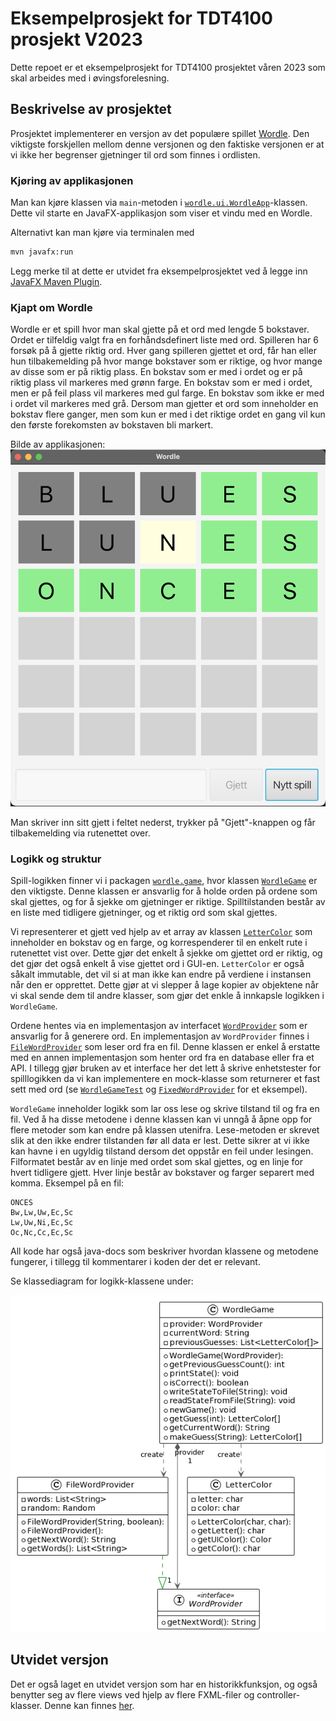 # Eksempelprosjekt for TDT4100 prosjekt V2023

Dette repoet er et eksempelprosjekt for TDT4100 prosjektet våren 2023 som skal arbeides med i øvingsforelesning.

## Beskrivelse av prosjektet

Prosjektet implementerer en versjon av det populære spillet [Wordle](https://www.nytimes.com/games/wordle/index.html). Den viktigste forskjellen mellom denne versjonen og den faktiske versjonen er at vi ikke her begrenser gjetninger til ord som finnes i ordlisten.

### Kjøring av applikasjonen

Man kan kjøre klassen via `main`-metoden i [`wordle.ui.WordleApp`](./src/main/java/wordle/ui/WordleApp.java)-klassen. Dette vil starte en JavaFX-applikasjon som viser et vindu med en Wordle.

Alternativt kan man kjøre via terminalen med
```bash
mvn javafx:run
```
Legg merke til at dette er utvidet fra eksempelprosjektet ved å legge inn [JavaFX Maven Plugin](https://openjfx.io/openjfx-docs/#maven).

### Kjapt om Wordle

Wordle er et spill hvor man skal gjette på et ord med lengde 5 bokstaver. Ordet er tilfeldig valgt fra en forhåndsdefinert liste med ord. Spilleren har 6 forsøk på å gjette riktig ord. Hver gang spilleren gjettet et ord, får han eller hun tilbakemelding på hvor mange bokstaver som er riktige, og hvor mange av disse som er på riktig plass. En bokstav som er med i ordet og er på riktig plass vil markeres med grønn farge. En bokstav som er med i ordet, men er på feil plass vil markeres med gul farge. En bokstav som ikke er med i ordet vil markeres med grå. Dersom man gjetter et ord som inneholder en bokstav flere ganger, men som kun er med i det riktige ordet en gang vil kun den første forekomsten av bokstaven bli markert.

Bilde av applikasjonen:
![](./app.png)

Man skriver inn sitt gjett i feltet nederst, trykker på "Gjett"-knappen og får tilbakemelding via rutenettet over.

### Logikk og struktur

Spill-logikken finner vi i packagen [`wordle.game`](./src/main/java/wordle/game), hvor klassen [`WordleGame`](./src/main/java/wordle/game/WordleGame.java) er den viktigste. Denne klassen er ansvarlig for å holde orden på ordene som skal gjettes, og for å sjekke om gjetninger er riktige. Spilltilstanden består av en liste med tidligere gjetninger, og et riktig ord som skal gjettes.

Vi representerer et gjett ved hjelp av et array av klassen [`LetterColor`](./src/main/java/wordle/game/LetterColor.java) som inneholder en bokstav og en farge, og korrespenderer til en enkelt rute i rutenettet vist over. Dette gjør det enkelt å sjekke om gjettet ord er riktig, og det gjør det også enkelt å vise gjettet ord i GUI-en. `LetterColor` er også såkalt immutable, det vil si at man ikke kan endre på verdiene i instansen når den er opprettet. Dette gjør at vi slepper å lage kopier av objektene når vi skal sende dem til andre klasser, som gjør det enkle å innkapsle logikken i `WordleGame`.

Ordene hentes via en implementasjon av interfacet [`WordProvider`](./src/main/java/wordle/game/WordProvider.java) som er ansvarlig for å generere ord. En implementasjon av `WordProvider` finnes i [`FileWordProvider`](./src/main/java/wordle/game/FileWordProvider.java) som leser ord fra en fil. Denne klassen er enkel å erstatte med en annen implementasjon som henter ord fra en database eller fra et API. I tillegg gjør bruken av et interface her det lett å skrive enhetstester for spilllogikken da vi kan implementere en mock-klasse som returnerer et fast sett med ord (se [`WordleGameTest`](./src/test/java/wordle/game/WordleGameTest.java) og [`FixedWordProvider`](./src/test/java/wordle/game/FixedWordProvider.java) for et eksempel).

`WordleGame` inneholder logikk som lar oss lese og skrive tilstand til og fra en fil. Ved å ha disse metodene i denne klassen kan vi unngå å åpne opp for flere metoder som kan endre på klassen utenifra. Lese-metoden er skrevet slik at den ikke endrer tilstanden før all data er lest. Dette sikrer at vi ikke kan havne i en ugyldig tilstand dersom det oppstår en feil under lesingen. Filformatet består av en linje med ordet som skal gjettes, og en linje for hvert tidligere gjett. Hver linje består av bokstaver og farger separert med komma. Eksempel på en fil:

```
ONCES
Bw,Lw,Uw,Ec,Sc
Lw,Uw,Ni,Ec,Sc
Oc,Nc,Cc,Ec,Sc
```

All kode har også java-docs som beskriver hvordan klassene og metodene fungerer, i tillegg til kommentarer i koden der det er relevant.

Se klassediagram for logikk-klassene under:

![](./diagram.png)

## Utvidet versjon

Det er også laget en utvidet versjon som har en historikkfunksjon, og også benytter seg av flere views ved hjelp av flere FXML-filer og controller-klasser. Denne kan finnes [her](https://gitlab.stud.idi.ntnu.no/tdt4100/v2023/prosjekt-of).